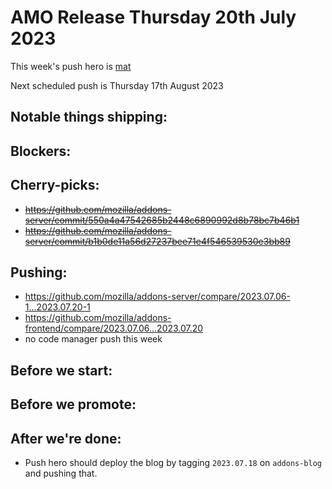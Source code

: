 # AMO Release Thursday 20th July 2023

This week's push hero is [mat](https://github.com/diox)

Next scheduled push is Thursday 17th August 2023

## Notable things shipping:

## Blockers:

## Cherry-picks:
- ~~https://github.com/mozilla/addons-server/commit/550a4a47542685b2448c6890992d8b78bc7b46b1~~
- ~~https://github.com/mozilla/addons-server/commit/b1b0de11a56d27237bee71e4f546539530e3bb89~~

## Pushing:

- https://github.com/mozilla/addons-server/compare/2023.07.06-1...2023.07.20-1
- https://github.com/mozilla/addons-frontend/compare/2023.07.06...2023.07.20
- no code manager push this week

## Before we start:


## Before we promote:

## After we're done:
* Push hero should deploy the blog by tagging `2023.07.18` on `addons-blog` and pushing that.

